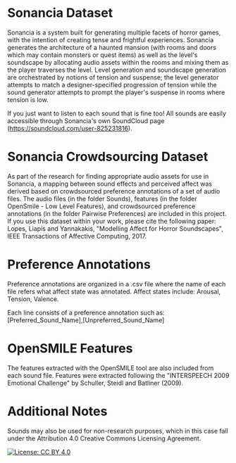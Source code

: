 # Sonancia Dataset

Sonancia is a system built for generating multiple facets of horror games, with the intention of creating tense and frightful experiences. Sonancia generates the architecture of a haunted mansion (with rooms and doors which may contain monsters or quest items) as well as the level's soundscape by allocating audio assets within the rooms and mixing them as the player traverses the level. Level generation and soundscape generation are orchestrated by notions of tension and suspense; the level generator attempts to match a designer-specified progression of tension while the sound generator attempts to prompt the player's suspense in rooms where tension is low.

If you just want to listen to each sound that is fine too! All sounds are easily accessible through Sonancia's own SoundCloud page (https://soundcloud.com/user-825231816).

# Sonancia Crowdsourcing Dataset

As part of the research for finding appropriate audio assets for use in Sonancia, a mapping between sound effects and perceived affect was derived based on crowdsourced preference annotations of a set of audio files. The audio files (in the folder Sounds), features (in the folder OpenSmile - Low Level Features), and crowdsourced preference annotations (in the folder Pairwise Preferences) are included in this project. If you use this dataset within your work, please cite the following paper: Lopes, Liapis and Yannakakis, "Modelling Affect for Horror Soundscapes", IEEE Transactions of Affective Computing, 2017.

# Preference Annotations

Preference annotations are organized in a .csv file where the name of each file refers what affect state was annotated. Affect states include: Arousal, Tension, Valence. 

Each line consists of a preference annotation such as: [Preferred_Sound_Name],[Unpreferred_Sound_Name]


# OpenSMILE Features

The features extracted with the OpenSMILE tool are also included from each sound file. Features were extracted following the "INTERSPEECH 2009 Emotional Challenge" by Schuller, Steidl and Batliner (2009).


# Additional Notes

Sounds may also be used for non-research purposes, which in this case fall under the Attribution 4.0 Creative Commons Licensing Agreement.

[![License: CC BY 4.0](https://licensebuttons.net/l/by/4.0/80x15.png)](https://creativecommons.org/licenses/by/4.0/)